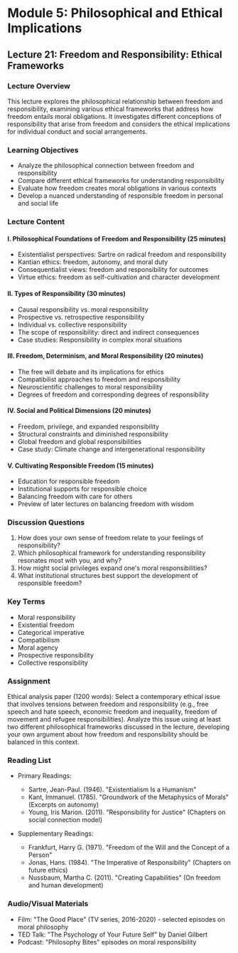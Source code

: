 # Module 5: Philosophical and Ethical Implications

## Lecture 21: Freedom and Responsibility: Ethical Frameworks

### Lecture Overview
This lecture explores the philosophical relationship between freedom and responsibility, examining various ethical frameworks that address how freedom entails moral obligations. It investigates different conceptions of responsibility that arise from freedom and considers the ethical implications for individual conduct and social arrangements.

### Learning Objectives
- Analyze the philosophical connection between freedom and responsibility
- Compare different ethical frameworks for understanding responsibility
- Evaluate how freedom creates moral obligations in various contexts
- Develop a nuanced understanding of responsible freedom in personal and social life

### Lecture Content

#### I. Philosophical Foundations of Freedom and Responsibility (25 minutes)
- Existentialist perspectives: Sartre on radical freedom and responsibility
- Kantian ethics: freedom, autonomy, and moral duty
- Consequentialist views: freedom and responsibility for outcomes
- Virtue ethics: freedom as self-cultivation and character development

#### II. Types of Responsibility (30 minutes)
- Causal responsibility vs. moral responsibility
- Prospective vs. retrospective responsibility
- Individual vs. collective responsibility
- The scope of responsibility: direct and indirect consequences
- Case studies: Responsibility in complex moral situations

#### III. Freedom, Determinism, and Moral Responsibility (20 minutes)
- The free will debate and its implications for ethics
- Compatibilist approaches to freedom and responsibility
- Neuroscientific challenges to moral responsibility
- Degrees of freedom and corresponding degrees of responsibility

#### IV. Social and Political Dimensions (20 minutes)
- Freedom, privilege, and expanded responsibility
- Structural constraints and diminished responsibility
- Global freedom and global responsibilities
- Case study: Climate change and intergenerational responsibility

#### V. Cultivating Responsible Freedom (15 minutes)
- Education for responsible freedom
- Institutional supports for responsible choice
- Balancing freedom with care for others
- Preview of later lectures on balancing freedom with wisdom

### Discussion Questions
1. How does your own sense of freedom relate to your feelings of responsibility?
2. Which philosophical framework for understanding responsibility resonates most with you, and why?
3. How might social privileges expand one's moral responsibilities?
4. What institutional structures best support the development of responsible freedom?

### Key Terms
- Moral responsibility
- Existential freedom
- Categorical imperative
- Compatibilism
- Moral agency
- Prospective responsibility
- Collective responsibility

### Assignment
Ethical analysis paper (1200 words): Select a contemporary ethical issue that involves tensions between freedom and responsibility (e.g., free speech and hate speech, economic freedom and inequality, freedom of movement and refugee responsibilities). Analyze this issue using at least two different philosophical frameworks discussed in the lecture, developing your own argument about how freedom and responsibility should be balanced in this context.

### Reading List
- Primary Readings:
  * Sartre, Jean-Paul. (1946). "Existentialism Is a Humanism"
  * Kant, Immanuel. (1785). "Groundwork of the Metaphysics of Morals" (Excerpts on autonomy)
  * Young, Iris Marion. (2011). "Responsibility for Justice" (Chapters on social connection model)

- Supplementary Readings:
  * Frankfurt, Harry G. (1971). "Freedom of the Will and the Concept of a Person"
  * Jonas, Hans. (1984). "The Imperative of Responsibility" (Chapters on future ethics)
  * Nussbaum, Martha C. (2011). "Creating Capabilities" (On freedom and human development)

### Audio/Visual Materials
- Film: "The Good Place" (TV series, 2016-2020) - selected episodes on moral philosophy
- TED Talk: "The Psychology of Your Future Self" by Daniel Gilbert
- Podcast: "Philosophy Bites" episodes on moral responsibility
